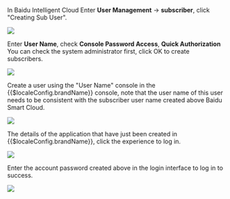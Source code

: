 <IntegrationDetailCard :title="`Create a subscriber in Baidu Intelligent Cloud`">

In Baidu Intelligent Cloud Enter **User Management** -> **subscriber**, click "Creating Sub User".

![](~@imagesZhCn/integration/baidu-cloud-user-iam/3-1.png)

Enter **User Name**, check **Console Password Access**, **Quick Authorization** You can check the system administrator first, click OK to create subscribers.

![](~@imagesZhCn/integration/baidu-cloud-user-iam/3-2.png)

</IntegrationDetailCard>

<IntegrationDetailCard :title="`Create a user in ${$localeConfig.brandName}`">

Create a user using the "User Name" console in the {{$localeConfig.brandName}} console, note that the user name of this user needs to be consistent with the subscriber user name created above Baidu Smart Cloud.

![](~@imagesZhCn/integration/baidu-cloud-user-iam/3-3.png)

</IntegrationDetailCard>

<IntegrationDetailCard title="Experience login">

The details of the application that have just been created in {{$localeConfig.brandName}}, click the experience to log in.

![](~@imagesZhCn/integration/baidu-cloud-user-iam/3-4.png)

Enter the account password created above in the login interface to log in to success.

![](~@imagesZhCn/integration/baidu-cloud-user-iam/3-5.png)

</IntegrationDetailCard>
